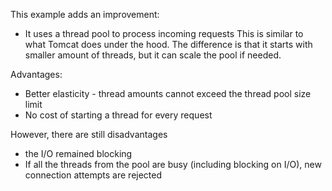 This example adds an improvement:
- It uses a thread pool to process incoming requests
This is similar to what Tomcat does under the hood. The difference is that it starts with smaller amount of threads, but it can scale the pool if needed.

Advantages:
- Better elasticity - thread amounts cannot exceed the thread pool size limit
- No cost of starting a thread for every request

However, there are still disadvantages
- the I/O remained blocking
- If all the threads from the pool are busy (including blocking on I/O), new connection attempts are rejected